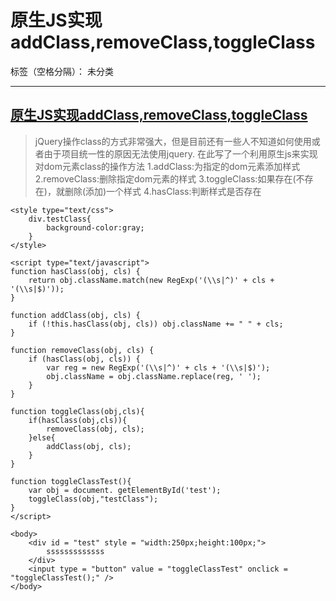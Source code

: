 ﻿# 原生JS实现addClass,removeClass,toggleClass

标签（空格分隔）： 未分类

---

## [原生JS实现addClass,removeClass,toggleClass][1]

>jQuery操作class的方式非常强大，但是目前还有一些人不知道如何使用或者由于项目统一性的原因无法使用jquery.
在此写了一个利用原生js来实现对dom元素class的操作方法
1.addClass:为指定的dom元素添加样式
2.removeClass:删除指定dom元素的样式
3.toggleClass:如果存在(不存在)，就删除(添加)一个样式
4.hasClass:判断样式是否存在

```
<style type="text/css">  
    div.testClass{  
        background-color:gray;  
    }  
</style>  
  
<script type="text/javascript">  
function hasClass(obj, cls) {  
    return obj.className.match(new RegExp('(\\s|^)' + cls + '(\\s|$)'));  
}  
  
function addClass(obj, cls) {  
    if (!this.hasClass(obj, cls)) obj.className += " " + cls;  
}  
  
function removeClass(obj, cls) {  
    if (hasClass(obj, cls)) {  
        var reg = new RegExp('(\\s|^)' + cls + '(\\s|$)');  
        obj.className = obj.className.replace(reg, ' ');  
    }  
}  
  
function toggleClass(obj,cls){  
    if(hasClass(obj,cls)){  
        removeClass(obj, cls);  
    }else{  
        addClass(obj, cls);  
    }  
}  
  
function toggleClassTest(){  
    var obj = document. getElementById('test');  
    toggleClass(obj,"testClass");  
}  
</script>  
  
<body>  
    <div id = "test" style = "width:250px;height:100px;">  
        sssssssssssss  
    </div>  
    <input type = "button" value = "toggleClassTest" onclick = "toggleClassTest();" />  
</body>  
```


  [1]: http://blog.csdn.net/lowkeysk/article/details/8063816